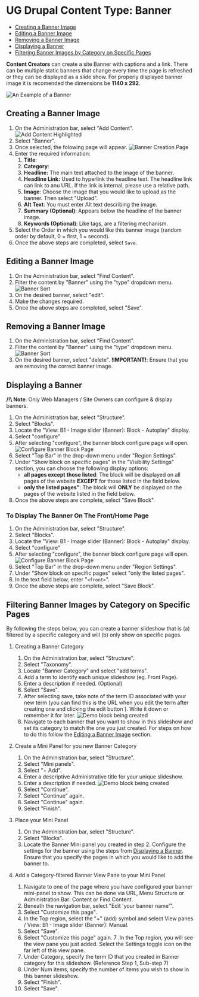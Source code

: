 # UG Drupal Content Type: Banner

* [Creating a Banner Image]()
* [Editing a Banner Image]()
* [Removing a Banner Image]()
* [Displaying a Banner]()
* [Filtering Banner Images by Category on Specific Pages]()

**Content Creators** can create a site Banner with captions and a link. There can be multiple static banners that change every time the page is refreshed or they can be displayed as a slide show. For properly displayed banner image it is recomended the dimensions be **1140 x 292**.

![An Example of a Banner](../images/baex.png)

## Creating a Banner Image

1. On the Administration bar, select "Add Content".
 ![Add Content Highlighted](../images/ambac.png)
2. Select "Banner".
3. Once selected, the folowing page will appear.
 ![Banner Creation Page](../images/bannerCreate.png)
3. Enter the required information:
    1. **Title**:
    2. **Category**:
    3. **Headline:** The main text attached to the image of the banner.
    4. **Headline Link:** Used to hyperlink the headline text. The headline link can link to anu URL. If the link is internal, please use a relative path.
    5. **Image**: Choose the image that you would like to upload as the banner. Then select "Upload".
    6. **Alt Text**: You must enter Alt text describing the image.
    7. **Summary (Optional)**: Appears below the headline of the banner image.
    8. **Keywords (Optional)**: Like tags, are a filtering mechanism.
6. Select the Order in which you would like this banner image (random order by default, 0 = first, 1 = second).
7. Once the above steps are completed, select `Save`.

## Editing a Banner Image
1. On the Administration bar, select "Find Content".
2. Filter the content by "Banner" using the "type" dropdown menu.
 ![Banner Sort](../images/filterBanner.png)
3. On the desired banner, select "edit".
4. Make the changes required.
5. Once the above steps are completed, select "Save".

## Removing a Banner Image

1. On the Administration bar, select "Find Content".
2. Filter the content by "Banner" using the "type" dropdown menu.
 ![Banner Sort](../images/filterBanner.png)
3. On the desired banner, select "delete". **!IMPORTANT!**: Ensure that you are removing the correct banner image.

## Displaying a Banner

**/!\ Note**: Only Web Managers / Site Owners can configure & display banners.

1. On the Administration bar, select "Structure".
2. Select "Blocks".
3. Locate the "View: B1 - Image slider (Banner): Block - Autoplay" display.
4. Select "configure"
5. After selecting "configure", the banner block configure page will open.
 ![Configure Banner Block Page](../images/configureBannerBlock.png)
4. Select "Top Bar" in the drop-down menu under "Region Settings".
5. Under "Show block on specific pages" in the "Visibility Settings" section, you can choose the following display options:
    * **all pages except those listed**: The block will be displayed on all pages of the website **EXCEPT** for those listed in the field below.
    * **only the listed pages"**: The block will **ONLY** be displayed on the pages of the website listed in the field below.
6. Once the above steps are complete, select "Save Block".

### To Display The Banner On The Front/Home Page

1. On the Administration bar, select "Structure".
2. Select "Blocks".
3. Locate the "View: B1 - Image slider (Banner): Block - Autoplay" display.
4. Select "configure"
5. After selecting "configure", the banner block configure page will open.
 ![Configure Banner Block Page](../images/configureBannerBlock.png)
4. Select "Top Bar" in the drop-down menu under "Region Settings".
5. Under "Show block on specific pages" select "only the listed pages".
6. In the text field below, enter "`<front>`".
7. Once the above steps are complete, select "Save Block".



## Filtering Banner Images by Category on Specific Pages
By following the steps below, you can create a banner slideshow that is (a) filtered by a specific category and will (b) only show on specific pages.

1. Creating a Banner Category
    1. On the Administration bar, select "Structure".
    2. Select "Taxonomy".
    3. Locate "Banner Category" and select "add terms".
    4. Add a term to identify each unique slideshow (eg. Front Page).
    5. Enter a description if needed. (Optional)
    6. Select "Save".
    7. After selecting save, take note of the term ID associated with your new term (you can find this is the URL when you edit the term after creating one and clicking the edit button ). Write it down or remember it for later.
   ![Demo block being created](../images/editBannerCategory.jpg)
   8. Navigate to each banner that you want to show in this slideshow and set its category to match the one you just created. For steps on how to do this follow the [Editing a Banner Image]() section. 

2. Create a Mini Panel for you new Banner Category
    1. On the Administration bar, select "Structure".
    2. Select "Mini panels".
    3. Select "+ Add".
    4. Enter a descriptive Administrative title for your unique slideshow.
    5. Enter a description if needed.
    ![Demo block being created](../images/createBannerPanel.jpg)
    6. Select "Continue". 
    7. Select "Continue" again. 
    8. Select "Continue" again.
    9. Select "Finish".

3. Place your Mini Panel
    1. On the Administration bar, select "Structure".
    2. Select "Blocks".
      3. Locate the Banner Mini panel you created in step 2. Configure the settings for the banner using the steps from [Displaying a Banner](). Ensure that you specify the pages in which you would like to add the banner to.

4. Add a Category-filtered Banner View Pane to your Mini Panel
    1. Navigate to one of the page where you have configured your banner mini-panel to show. This can be done via URL, Menu Structure or Administration Bar: Content or Find Content.
    2. Beneath the navigation bar, select "Edit 'your banner name'".
    3. Select "Customize this page". 
    4. In the Top region, select the "+" (add) symbol and select View panes / View: B1 - Image slider (Banner): Manual.
    5. Select "Save".
    6. Select "Customize this page" again.
    7 .In the Top region, you will see the view pane you just added. Select the Settings toggle icon on the far left of this view pane.
   8. Under Category, specify the term ID that you created in Banner category for this slideshow. (Reference Step 1, Sub-step 7)
   9. Under Num items, specify the number of items you wish to show in this banner slideshow.
   10. Select "Finish".
   11. Select "Save".
